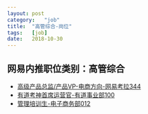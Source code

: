 ```yaml
---
layout:	post
category:	"job"
title:	"高管综合-岗位"
tags:	[job]
date:	2018-10-30
---
```

## 网易内推职位类别：高管综合
- [高级产品总监/产品VP-电商方向-网易考拉344](http://bole.netease.com/position/h5/detail.do?id=13107&rcode=D1O21582aT)
- [有道考神首席运营官-有道事业部100](http://bole.netease.com/position/h5/detail.do?id=8707&rcode=D1O21582aT)
- [管理培训生-电子商务部012](http://bole.netease.com/position/h5/detail.do?id=6417&rcode=D1O21582aT)
